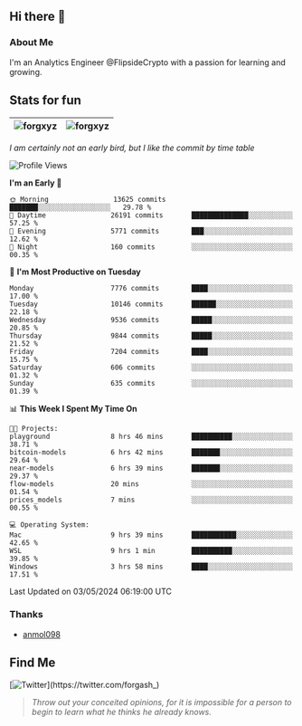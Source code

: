 ## Hi there 👋

### About Me

I'm an Analytics Engineer @FlipsideCrypto with a passion for learning and growing.
  
## Stats for fun

| <img align="center" src="https://github-readme-streak-stats.herokuapp.com/?user=forgxyz&theme=tokyonight" alt="forgxyz" /> | <img align="center" src="https://github-readme-stats.vercel.app/api?username=forgxyz&theme=tokyonight&show_icons=true" alt="forgxyz" /> |
| ------------- |------------- |

*I am certainly not an early bird, but I like the commit by time table*  

<!--START_SECTION:waka-->
![Profile Views](http://img.shields.io/badge/Profile%20Views-0-blue)

**I'm an Early 🐤** 

```text
🌞 Morning                13625 commits       ███████░░░░░░░░░░░░░░░░░░   29.78 % 
🌆 Daytime                26191 commits       ██████████████░░░░░░░░░░░   57.25 % 
🌃 Evening                5771 commits        ███░░░░░░░░░░░░░░░░░░░░░░   12.62 % 
🌙 Night                  160 commits         ░░░░░░░░░░░░░░░░░░░░░░░░░   00.35 % 
```
📅 **I'm Most Productive on Tuesday** 

```text
Monday                   7776 commits        ████░░░░░░░░░░░░░░░░░░░░░   17.00 % 
Tuesday                  10146 commits       ██████░░░░░░░░░░░░░░░░░░░   22.18 % 
Wednesday                9536 commits        █████░░░░░░░░░░░░░░░░░░░░   20.85 % 
Thursday                 9844 commits        █████░░░░░░░░░░░░░░░░░░░░   21.52 % 
Friday                   7204 commits        ████░░░░░░░░░░░░░░░░░░░░░   15.75 % 
Saturday                 606 commits         ░░░░░░░░░░░░░░░░░░░░░░░░░   01.32 % 
Sunday                   635 commits         ░░░░░░░░░░░░░░░░░░░░░░░░░   01.39 % 
```


📊 **This Week I Spent My Time On** 

```text
🐱‍💻 Projects: 
playground               8 hrs 46 mins       ██████████░░░░░░░░░░░░░░░   38.71 % 
bitcoin-models           6 hrs 42 mins       ███████░░░░░░░░░░░░░░░░░░   29.64 % 
near-models              6 hrs 39 mins       ███████░░░░░░░░░░░░░░░░░░   29.37 % 
flow-models              20 mins             ░░░░░░░░░░░░░░░░░░░░░░░░░   01.54 % 
prices_models            7 mins              ░░░░░░░░░░░░░░░░░░░░░░░░░   00.55 % 

💻 Operating System: 
Mac                      9 hrs 39 mins       ███████████░░░░░░░░░░░░░░   42.65 % 
WSL                      9 hrs 1 min         ██████████░░░░░░░░░░░░░░░   39.85 % 
Windows                  3 hrs 58 mins       ████░░░░░░░░░░░░░░░░░░░░░   17.51 % 
```


 Last Updated on 03/05/2024 06:19:00 UTC
<!--END_SECTION:waka-->

### Thanks
 - [anmol098](https://github.com/anmol098/waka-readme-stats/)
  
## Find Me
[![Twitter](https://img.shields.io/twitter/url/https/twitter.com/forgash_.svg?style=social&label=Follow%20%40forgash_)](https://twitter.com/forgash_)


> *Throw out your conceited opinions, for it is impossible for a person to begin to learn what he thinks he already knows.* 
